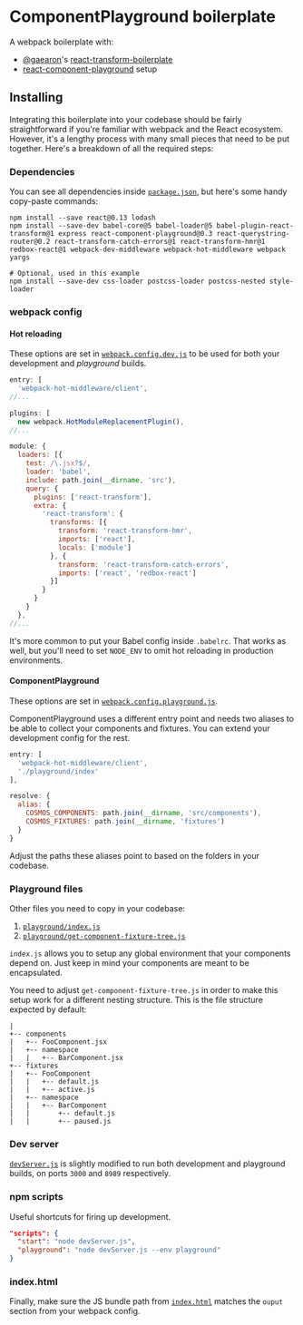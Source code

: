 # ComponentPlayground boilerplate

A webpack boilerplate with:
- [@gaearon](https://github.com/gaearon)'s [react-transform-boilerplate](https://github.com/gaearon/react-transform-boilerplate)
- [react-component-playground](https://github.com/skidding/react-component-playground) setup

## Installing

Integrating this boilerplate into your codebase should be fairly straightforward if you're familiar with webpack and the React ecosystem. However, it's a lengthy process with many small pieces that need to be put together. Here's a breakdown of all the required steps:

### Dependencies

You can see all dependencies inside [`package.json`](package.json), but here's some handy copy-paste commands:
```
npm install --save react@0.13 lodash
npm install --save-dev babel-core@5 babel-loader@5 babel-plugin-react-transform@1 express react-component-playground@0.3 react-querystring-router@0.2 react-transform-catch-errors@1 react-transform-hmr@1 redbox-react@1 webpack-dev-middleware webpack-hot-middleware webpack yargs

# Optional, used in this example
npm install --save-dev css-loader postcss-loader postcss-nested style-loader
```

### webpack config

#### Hot reloading

These options are set in [`webpack.config.dev.js`](webpack.config.dev.js) to be used for both your development and *playground* builds.

```js
entry: [
  'webpack-hot-middleware/client',
//...
```
```js
plugins: [
  new webpack.HotModuleReplacementPlugin(),
//...
```

```js
module: {
  loaders: [{
    test: /\.jsx?$/,
    loader: 'babel',
    include: path.join(__dirname, 'src'),
    query: {
      plugins: ['react-transform'],
      extra: {
        'react-transform': {
          transforms: [{
            transform: 'react-transform-hmr',
            imports: ['react'],
            locals: ['module']
          }, {
            transform: 'react-transform-catch-errors',
            imports: ['react', 'redbox-react']
          }]
        }
      }
    }
  },
//...
```

It's more common to put your Babel config inside `.babelrc`. That works as well, but you'll need to set `NODE_ENV` to omit hot reloading in production environments.

#### ComponentPlayground

These options are set in [`webpack.config.playground.js`](webpack.config.playground.js).

ComponentPlayground uses a different entry point and needs two aliases to be able to collect your components and fixtures. You can extend your development config for the rest.

```js
entry: [
  'webpack-hot-middleware/client',
  './playground/index'
],
```

```js
resolve: {
  alias: {
    COSMOS_COMPONENTS: path.join(__dirname, 'src/components'),
    COSMOS_FIXTURES: path.join(__dirname, 'fixtures')
  }
}
```

Adjust the paths these aliases point to based on the folders in your codebase.

### Playground files

Other files you need to copy in your codebase:

1. [`playground/index.js`](playground/index.js)
2. [`playground/get-component-fixture-tree.js`](playground/get-component-fixture-tree.js)

`index.js` allows you to setup any global environment that your components depend on. Just keep in mind your components are meant to be encapsulated.

You need to adjust `get-component-fixture-tree.js` in order to make this setup
work for a different nesting structure. This is the file structure expected by default:
```
|
+-- components
|   +-- FooComponent.jsx
|   +-- namespace
|   |   +-- BarComponent.jsx
+-- fixtures
|   +-- FooComponent
|   |   +-- default.js
|   |   +-- active.js
|   +-- namespace
|   |   +-- BarComponent
|   |       +-- default.js
|   |       +-- paused.js
```

### Dev server

[`devServer.js`](devServer.js) is slightly modified to run both development and playground builds, on ports `3000` and `8989` respectively.

### npm scripts

Useful shortcuts for firing up development.

```json
"scripts": {
  "start": "node devServer.js",
  "playground": "node devServer.js --env playground"
}
```

### index.html

Finally, make sure the JS bundle path from [`index.html`](index.html) matches the `ouput` section from your webpack config.
